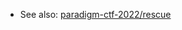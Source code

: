 - See also: [paradigm-ctf-2022/rescue](https://github.com/paradigmxyz/paradigm-ctf-2022/tree/main/rescue)
